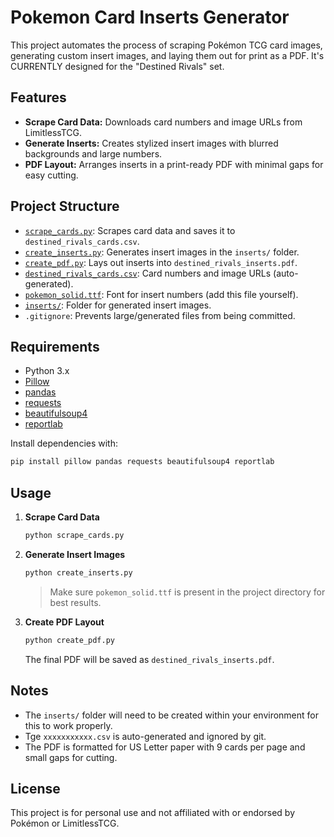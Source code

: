 # Pokemon Card Inserts Generator

This project automates the process of scraping Pokémon TCG card images, generating custom insert images, and laying them out for print as a PDF. It's CURRENTLY designed for the "Destined Rivals" set.

## Features

- **Scrape Card Data:** Downloads card numbers and image URLs from LimitlessTCG.
- **Generate Inserts:** Creates stylized insert images with blurred backgrounds and large numbers.
- **PDF Layout:** Arranges inserts in a print-ready PDF with minimal gaps for easy cutting.

## Project Structure

- [`scrape_cards.py`](scrape_cards.py): Scrapes card data and saves it to `destined_rivals_cards.csv`.
- [`create_inserts.py`](create_inserts.py): Generates insert images in the `inserts/` folder.
- [`create_pdf.py`](create_pdf.py): Lays out inserts into `destined_rivals_inserts.pdf`.
- [`destined_rivals_cards.csv`](destined_rivals_cards.csv): Card numbers and image URLs (auto-generated).
- [`pokemon_solid.ttf`](pokemon_solid.ttf): Font for insert numbers (add this file yourself).
- [`inserts/`](inserts/): Folder for generated insert images.
- `.gitignore`: Prevents large/generated files from being committed.

## Requirements

- Python 3.x
- [Pillow](https://python-pillow.org/)
- [pandas](https://pandas.pydata.org/)
- [requests](https://docs.python-requests.org/)
- [beautifulsoup4](https://www.crummy.com/software/BeautifulSoup/)
- [reportlab](https://www.reportlab.com/)

Install dependencies with:

```sh
pip install pillow pandas requests beautifulsoup4 reportlab
```

## Usage

1. **Scrape Card Data**

   ```sh
   python scrape_cards.py
   ```

2. **Generate Insert Images**

   ```sh
   python create_inserts.py
   ```

   > Make sure `pokemon_solid.ttf` is present in the project directory for best results.

3. **Create PDF Layout**

   ```sh
   python create_pdf.py
   ```

   The final PDF will be saved as `destined_rivals_inserts.pdf`.

## Notes

- The `inserts/` folder will need to be created within your environment for this to work properly.
- Tge `xxxxxxxxxxx.csv` is auto-generated and ignored by git.
- The PDF is formatted for US Letter paper with 9 cards per page and small gaps for cutting.

## License

This project is for personal use and not affiliated with or endorsed by Pokémon or LimitlessTCG.